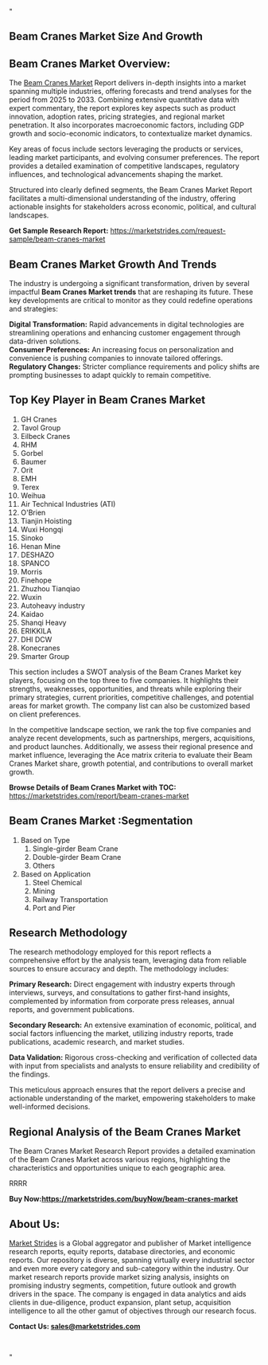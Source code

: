 "<h2>Beam Cranes Market Size And Growth</h2>
<h2>Beam Cranes Market Overview:</h2>
<p>The <a href=https://marketstrides.com/report/beam-cranes-market>Beam Cranes Market</a><strong> </strong>Report delivers in-depth insights into a market spanning multiple industries, offering forecasts and trend analyses for the period from 2025 to 2033. Combining extensive quantitative data with expert commentary, the report explores key aspects such as product innovation, adoption rates, pricing strategies, and regional market penetration. It also incorporates macroeconomic factors, including GDP growth and socio-economic indicators, to contextualize market dynamics.</p>
<p>Key areas of focus include sectors leveraging the products or services, leading market participants, and evolving consumer preferences. The report provides a detailed examination of competitive landscapes, regulatory influences, and technological advancements shaping the market.</p>
<p>Structured into clearly defined segments, the Beam Cranes Market Report facilitates a multi-dimensional understanding of the industry, offering actionable insights for stakeholders across economic, political, and cultural landscapes.</p>
<p><strong>Get Sample Research Report:</strong> <a href=https://marketstrides.com/request-sample/beam-cranes-market>https://marketstrides.com/request-sample/beam-cranes-market</a></p>
<h2>Beam Cranes Market Growth And Trends</h2>
<p>The industry is undergoing a significant transformation, driven by several impactful <strong>Beam Cranes Market trends</strong> that are reshaping its future. These key developments are critical to monitor as they could redefine operations and strategies:</p>
<p><strong>Digital Transformation:</strong> Rapid advancements in digital technologies are streamlining operations and enhancing customer engagement through data-driven solutions.<br /><strong>Consumer Preferences:</strong> An increasing focus on personalization and convenience is pushing companies to innovate tailored offerings.<br /><strong>Regulatory Changes:</strong> Stricter compliance requirements and policy shifts are prompting businesses to adapt quickly to remain competitive.</p>
<h2>Top Key Player in Beam Cranes Market</h2>
<p><ol> 
<li>GH Cranes</li> 
<li>Tavol Group</li> 
<li>Eilbeck Cranes</li> 
<li>RHM</li> 
<li>Gorbel</li> 
<li>Baumer</li> 
<li>Orit</li> 
<li>EMH</li> 
<li>Terex</li> 
<li>Weihua</li> 
<li>Air Technical Industries (ATI)</li> 
<li>O'Brien</li> 
<li>Tianjin Hoisting</li> 
<li>Wuxi Hongqi</li> 
<li>Sinoko</li> 
<li>Henan Mine</li> 
<li>DESHAZO</li> 
<li>SPANCO</li> 
<li>Morris</li> 
<li>Finehope</li> 
<li>Zhuzhou Tianqiao</li> 
<li>Wuxin</li> 
<li>Autoheavy industry</li> 
<li>Kaidao</li> 
<li>Shanqi Heavy</li> 
<li>ERIKKILA</li> 
<li>DHI DCW</li> 
<li>Konecranes</li> 
<li>Smarter Group</li> 
</ol></p>
<p>This section includes a SWOT analysis of the Beam Cranes Market  key players, focusing on the top three to five companies. It highlights their strengths, weaknesses, opportunities, and threats while exploring their primary strategies, current priorities, competitive challenges, and potential areas for market growth. The company list can also be customized based on client preferences.</p>
<p>In the competitive landscape section, we rank the top five companies and analyze recent developments, such as partnerships, mergers, acquisitions, and product launches. Additionally, we assess their regional presence and market influence, leveraging the Ace matrix criteria to evaluate their Beam Cranes Market share, growth potential, and contributions to overall market growth.</p>
<p><strong>Browse Details of Beam Cranes Market with TOC:</strong> <a href=https://marketstrides.com/report/beam-cranes-market>https://marketstrides.com/report/beam-cranes-market</a></p>
<h2>Beam Cranes Market :Segmentation</h2>
<p><ol> 
<li>Based on Type 
<ol> 
<li>Single-girder Beam Crane</li> 
<li>Double-girder Beam Crane</li> 
<li>Others</li> 
</ol> 
</li> 
<li>Based on Application 
<ol> 
<li>Steel Chemical</li> 
<li>Mining</li> 
<li>Railway Transportation</li> 
<li>Port and Pier</li> 
</ol> 
</li> 
</ol></p>
<h2>Research Methodology</h2>
<p>The research methodology employed for this report reflects a comprehensive effort by the analysis team, leveraging data from reliable sources to ensure accuracy and depth. The methodology includes:</p>
<p><strong>Primary Research:</strong> Direct engagement with industry experts through interviews, surveys, and consultations to gather first-hand insights, complemented by information from corporate press releases, annual reports, and government publications.</p>
<p><strong>Secondary Research:</strong> An extensive examination of economic, political, and social factors influencing the market, utilizing industry reports, trade publications, academic research, and market studies.</p>
<p><strong>Data Validation:</strong> Rigorous cross-checking and verification of collected data with input from specialists and analysts to ensure reliability and credibility of the findings.</p>
<p>This meticulous approach ensures that the report delivers a precise and actionable understanding of the market, empowering stakeholders to make well-informed decisions.</p>
<h2>Regional Analysis of the Beam Cranes Market</h2>
<p>The Beam Cranes Market Research Report provides a detailed examination of the Beam Cranes Market across various regions, highlighting the characteristics and opportunities unique to each geographic area.</p>
<p>RRRR</p>
<p><strong>Buy Now:<a href=https://marketstrides.com/buyNow/beam-cranes-market?price=single_price>https://marketstrides.com/buyNow/beam-cranes-market</a></strong></p>
<h2>About Us:</h2>
<p><a href=https://marketstrides.com/>Market Strides</a> is a Global aggregator and publisher of Market intelligence research reports, equity reports, database directories, and economic reports. Our repository is diverse, spanning virtually every industrial sector and even more every category and sub-category within the industry. Our market research reports provide market sizing analysis, insights on promising industry segments, competition, future outlook and growth drivers in the space. The company is engaged in data analytics and aids clients in due-diligence, product expansion, plant setup, acquisition intelligence to all the other gamut of objectives through our research focus.</p>
<p><strong>Contact Us: <a href=mailto:sales@marketstrides.com>sales@marketstrides.com</a></strong></p>
<p> </p>"

